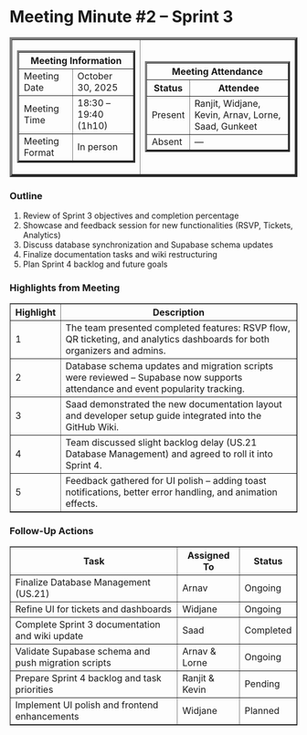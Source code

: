 <h1>Meeting Minute #2 – Sprint 3</h1>
<table align="center" cellspacing="0" cellpadding="4" border="4">
  <tr>
    <td>
      <table cellspacing="0" cellpadding="4" border="3">
        <tr>
          <th colspan="2">Meeting Information</th>
        </tr>
        <tr>
            <td>Meeting Date</td>
            <td>October 30, 2025</td>
        </tr>
        <tr>
            <td>Meeting Time</td>
            <td>18:30 – 19:40 (1h10)</td>
        </tr>
        <tr>
            <td>Meeting Format</td>
            <td>In person</td>
        </tr>
      </table>
    </td>
    <td>
      <table cellspacing="0" cellpadding="2" border="3">
        <tr>
          <th colspan="2">Meeting Attendance</th>
        </tr>
        <tr>
          <th>Status</th>
          <th>Attendee</th>
        </tr>
        <tr>
          <td>Present</td>
          <td>Ranjit, Widjane, Kevin, Arnav, Lorne, Saad, Gunkeet</td>
        </tr>
        <tr>
          <td>Absent</td>
          <td>—</td>
        </tr>
      </table>
    </td>
  </tr>
</table>

<h3>Outline</h3>
<ol>
  <li>Review of Sprint 3 objectives and completion percentage</li>
  <li>Showcase and feedback session for new functionalities (RSVP, Tickets, Analytics)</li>
  <li>Discuss database synchronization and Supabase schema updates</li>
  <li>Finalize documentation tasks and wiki restructuring</li>
  <li>Plan Sprint 4 backlog and future goals</li>
</ol>

<h3>Highlights from Meeting</h3>
<table cellspacing="0" cellpadding="5" border="1">
  <tr>
    <th>Highlight</th>
    <th>Description</th>
  </tr>
  <tr>
    <td>1</td>
    <td>The team presented completed features: RSVP flow, QR ticketing, and analytics dashboards for both organizers and admins.</td>
  </tr>
  <tr>
    <td>2</td>
    <td>Database schema updates and migration scripts were reviewed – Supabase now supports attendance and event popularity tracking.</td>
  </tr>
  <tr>
    <td>3</td>
    <td>Saad demonstrated the new documentation layout and developer setup guide integrated into the GitHub Wiki.</td>
  </tr>
  <tr>
    <td>4</td>
    <td>Team discussed slight backlog delay (US.21 Database Management) and agreed to roll it into Sprint 4.</td>
  </tr>
  <tr>
    <td>5</td>
    <td>Feedback gathered for UI polish – adding toast notifications, better error handling, and animation effects.</td>
  </tr>
</table>

<h3>Follow-Up Actions</h3>
<table cellspacing="0" cellpadding="5" border="1">
  <tr>
    <th>Task</th>
    <th>Assigned To</th>
    <th>Status</th>
  </tr>
  <tr>
    <td>Finalize Database Management (US.21)</td>
    <td>Arnav</td>
    <td>Ongoing</td>
  </tr>
  <tr>
    <td>Refine UI for tickets and dashboards</td>
    <td>Widjane</td>
    <td>Ongoing</td>
  </tr>
  <tr>
    <td>Complete Sprint 3 documentation and wiki update</td>
    <td>Saad</td>
    <td>Completed</td>
  </tr>
  <tr>
    <td>Validate Supabase schema and push migration scripts</td>
    <td>Arnav & Lorne</td>
    <td>Ongoing</td>
  </tr>
  <tr>
    <td>Prepare Sprint 4 backlog and task priorities</td>
    <td>Ranjit & Kevin</td>
    <td>Pending</td>
  </tr>
  <tr>
    <td>Implement UI polish and frontend enhancements</td>
    <td>Widjane</td>
    <td>Planned</td>
  </tr>
</table>

